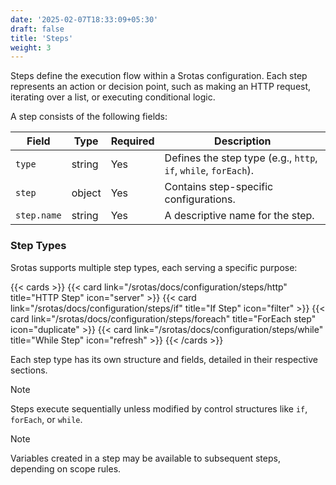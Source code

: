 ```yaml
---
date: '2025-02-07T18:33:09+05:30'
draft: false
title: 'Steps'
weight: 3
---
```


Steps define the execution flow within a Srotas configuration. Each step represents an action or decision point, such as making an HTTP request, iterating over a list, or executing conditional logic.  

A step consists of the following fields:  

| Field       | Type   | Required | Description                                                     |
|-------------|--------|----------|-----------------------------------------------------------------|
| `type`      | string | Yes      | Defines the step type (e.g., `http`, `if`, `while`, `forEach`). |
| `step`      | object | Yes      | Contains step-specific configurations.                          |
| `step.name` | string | Yes      | A descriptive name for the step.                                |

### Step Types

Srotas supports multiple step types, each serving a specific purpose:  

{{< cards >}}
  {{< card link="/srotas/docs/configuration/steps/http" title="HTTP Step" icon="server" >}}
  {{< card link="/srotas/docs/configuration/steps/if" title="If Step" icon="filter" >}}
  {{< card link="/srotas/docs/configuration/steps/foreach" title="ForEach step" icon="duplicate" >}}
  {{< card link="/srotas/docs/configuration/steps/while" title="While Step" icon="refresh" >}}
{{< /cards >}}

Each step type has its own structure and fields, detailed in their respective sections.  


> [!NOTE]
> Steps execute sequentially unless modified by control structures like `if`, `forEach`, or `while`.  

> [!NOTE]
> Variables created in a step may be available to subsequent steps, depending on scope rules.  
